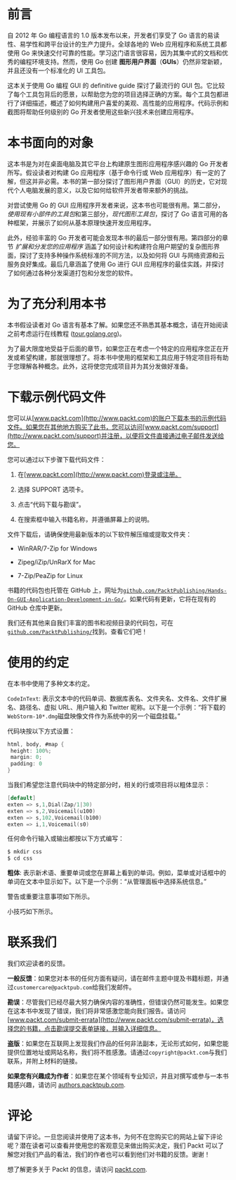 # 前言

自 2012 年 Go 编程语言的 1.0 版本发布以来，开发者们享受了 Go 语言的易读性、易学性和跨平台设计的生产力提升。全球各地的 Web 应用程序和系统工具都使用 Go 来快速交付可靠的性能。学习这门语言很容易，因为其集中式的文档和优秀的编程环境支持。然而，使用 Go 创建 **图形用户界面**（**GUIs**）仍然非常新颖，并且还没有一个标准化的 UI 工具包。

这本关于使用 Go 编程 GUI 的 definitive guide 探讨了最流行的 GUI 包。它比较了每个工具包背后的愿景，以帮助您为您的项目选择正确的方案。每个工具包都进行了详细描述，概述了如何构建用户喜爱的美观、高性能的应用程序。代码示例和截图将帮助任何级别的 Go 开发者使用这些新兴技术来创建应用程序。

# 本书面向的对象

这本书是为对在桌面电脑及其它平台上构建原生图形应用程序感兴趣的 Go 开发者所写。假设读者对构建 Go 应用程序（基于命令行或 Web 应用程序）有一定的了解，但这并非必需。本书的第一部分探讨了图形用户界面（GUI）的历史，它对现代个人电脑发展的意义，以及它如何给软件开发者带来额外的挑战。

对尝试使用 Go 的 GUI 应用程序开发者来说，这本书也可能很有用。第二部分，*使用现有小部件的工具包*和第三部分，*现代图形工具包*，探讨了 Go 语言可用的各种框架，并展示了如何从基本原理快速开发应用程序。

此外，经验丰富的 Go 开发者可能会发现本书的最后一部分很有用。第四部分的章节 *扩展和分发您的应用程序* 涵盖了如何设计和构建符合用户期望的复杂图形界面，探讨了支持多种操作系统标准的不同方法，以及如何将 GUI 与网络资源和云服务良好集成。最后几章涵盖了使用 Go 进行 GUI 应用程序的最佳实践，并探讨了如何通过各种分发渠道打包和分发您的软件。

# 为了充分利用本书

本书假设读者对 Go 语言有基本了解。如果您还不熟悉其基本概念，请在开始阅读之前考虑运行在线教程 ([tour.golang.org](https://tour.golang.org/))。

为了最大限度地受益于后面的章节，如果您正在考虑一个特定的应用程序您正在开发或希望构建，那就很理想了。将本书中使用的框架和工具应用于特定项目将有助于您理解各种概念。此外，这将使您完成项目并为其分发做好准备。

# 下载示例代码文件

您可以从[www.packt.com](http://www.packt.com)的账户下载本书的示例代码文件。如果您在其他地方购买了此书，您可以访问[www.packt.com/support](http://www.packt.com/support)并注册，以便将文件直接通过电子邮件发送给您。

您可以通过以下步骤下载代码文件：

1.  在[www.packt.com](http://www.packt.com)登录或注册。

1.  选择 SUPPORT 选项卡。

1.  点击“代码下载与勘误”。

1.  在搜索框中输入书籍名称，并遵循屏幕上的说明。

文件下载后，请确保使用最新版本的以下软件解压缩或提取文件夹：

+   WinRAR/7-Zip for Windows

+   Zipeg/iZip/UnRarX for Mac

+   7-Zip/PeaZip for Linux

书籍的代码包也托管在 GitHub 上，网址为[`github.com/PacktPublishing/Hands-On-GUI-Application-Development-in-Go/`](https://github.com/PacktPublishing/Hands-On-GUI-Application-Development-in-Go/)。如果代码有更新，它将在现有的 GitHub 仓库中更新。

我们还有其他来自我们丰富的图书和视频目录的代码包，可在[`github.com/PacktPublishing/`](https://github.com/PacktPublishing/)找到。查看它们吧！

# 使用的约定

在本书中使用了多种文本约定。

`CodeInText`: 表示文本中的代码单词、数据库表名、文件夹名、文件名、文件扩展名、路径名、虚拟 URL、用户输入和 Twitter 昵称。以下是一个示例：“将下载的`WebStorm-10*.dmg`磁盘映像文件作为系统中的另一个磁盘挂载。”

代码块按以下方式设置：

```go
html, body, #map {
 height: 100%; 
 margin: 0;
 padding: 0
}
```

当我们希望您注意代码块中的特定部分时，相关的行或项目将以粗体显示：

```go
[default]
exten => s,1,Dial(Zap/1|30)
exten => s,2,Voicemail(u100)
exten => s,102,Voicemail(b100)
exten => i,1,Voicemail(s0)
```

任何命令行输入或输出都按以下方式编写：

```go
$ mkdir css
$ cd css
```

**粗体**: 表示新术语、重要单词或您在屏幕上看到的单词。例如，菜单或对话框中的单词在文本中显示如下。以下是一个示例：“从管理面板中选择系统信息。”

警告或重要注意事项如下所示。

小技巧如下所示。

# 联系我们

我们欢迎读者的反馈。

**一般反馈**：如果您对本书的任何方面有疑问，请在邮件主题中提及书籍标题，并通过`customercare@packtpub.com`给我们发邮件。

**勘误**：尽管我们已经尽最大努力确保内容的准确性，但错误仍然可能发生。如果您在这本书中发现了错误，我们将非常感激您能向我们报告。请访问 [www.packt.com/submit-errata](http://www.packt.com/submit-errata)，选择您的书籍，点击勘误提交表单链接，并输入详细信息。

**盗版**：如果您在互联网上发现我们作品的任何非法副本，无论形式如何，如果您能提供位置地址或网站名称，我们将不胜感激。请通过`copyright@packt.com`与我们联系，并附上材料的链接。

**如果您有兴趣成为作者**：如果您在某个领域有专业知识，并且对撰写或参与一本书籍感兴趣，请访问 [authors.packtpub.com](http://authors.packtpub.com/).

# 评论

请留下评论。一旦您阅读并使用了这本书，为何不在您购买它的网站上留下评论呢？潜在读者可以查看并使用您的客观意见来做出购买决定，我们 Packt 可以了解您对我们产品的看法，我们的作者也可以看到他们对书籍的反馈。谢谢！

想了解更多关于 Packt 的信息，请访问 [packt.com](http://www.packt.com/).
